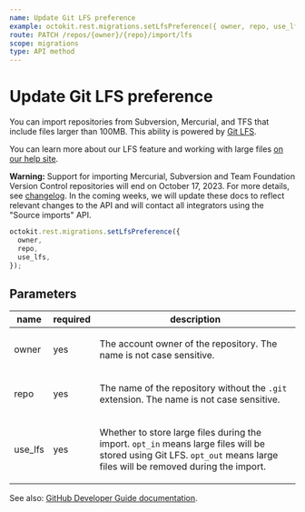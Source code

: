 ```yaml
---
name: Update Git LFS preference
example: octokit.rest.migrations.setLfsPreference({ owner, repo, use_lfs })
route: PATCH /repos/{owner}/{repo}/import/lfs
scope: migrations
type: API method
---
```


# Update Git LFS preference

You can import repositories from Subversion, Mercurial, and TFS that include files larger than 100MB. This ability
is powered by [Git LFS](https://git-lfs.com).

You can learn more about our LFS feature and working with large files [on our help
site](https://docs.github.com/repositories/working-with-files/managing-large-files).

**Warning:** Support for importing Mercurial, Subversion and Team Foundation Version Control repositories will end
on October 17, 2023. For more details, see [changelog](https://gh.io/github-importer-non-git-eol). In the coming weeks, we will update
these docs to reflect relevant changes to the API and will contact all integrators using the "Source imports" API.

```js
octokit.rest.migrations.setLfsPreference({
  owner,
  repo,
  use_lfs,
});
```

## Parameters

<table>
  <thead>
    <tr>
      <th>name</th>
      <th>required</th>
      <th>description</th>
    </tr>
  </thead>
  <tbody>
    <tr><td>owner</td><td>yes</td><td>

The account owner of the repository. The name is not case sensitive.

</td></tr>
<tr><td>repo</td><td>yes</td><td>

The name of the repository without the `.git` extension. The name is not case sensitive.

</td></tr>
<tr><td>use_lfs</td><td>yes</td><td>

Whether to store large files during the import. `opt_in` means large files will be stored using Git LFS. `opt_out` means large files will be removed during the import.

</td></tr>
  </tbody>
</table>

See also: [GitHub Developer Guide documentation](https://docs.github.com/rest/migrations/source-imports#update-git-lfs-preference).
